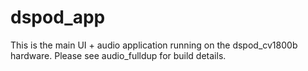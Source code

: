 # dspod_app

This is the main UI + audio application running on the dspod_cv1800b hardware.
Please see audio_fulldup for build details.

